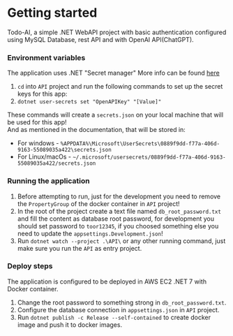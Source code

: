 # Getting started

Todo-AI, a simple .NET WebAPI project with basic authentication configured using MySQL Database, rest API and with OpenAI API(ChatGPT).

### Environment variables

The application uses .NET "Secret manager" More info can be found [here](https://learn.microsoft.com/en-us/aspnet/core/security/app-secrets)

1. `cd` into `API` project and run the following commands to set up the secret keys for this app:
2. `dotnet user-secrets set "OpenAPIKey" "[Value]"`

These commands will create a `secrets.json` on your local machine that will be used for this app!  
And as mentioned in the documentation, that will be stored in:

- For windows - `%APPDATA%\Microsoft\UserSecrets\0889f9dd-f77a-406d-9163-55089035a422\secrets.json`
- For Linux/macOs - `~/.microsoft/usersecrets/0889f9dd-f77a-406d-9163-55089035a422/secrets.json`

### Running the application

1. Before attempting to run, just for the development you need to remove the `PropertyGroup` of the docker container in `API` project!
2. In the root of the project create a text file named `db_root_password.txt` and fill the content as database root password, for development you should set password to `toor12345`, if you choosed something else you need to update the `appsettings.Development.json`!
3. Run `dotnet watch --project .\API\` or any other running command, just make sure you run the `API` as entry project.

### Deploy steps

The application is configured to be deployed in AWS EC2 .NET 7 with Docker container.

1. Change the root password to something strong in `db_root_password.txt`.
2. Configure the database connection in `appsettings.json` in `API` project.
3. Run `dotnet publish -c Release --self-contained` to create docker image and push it to docker images.
